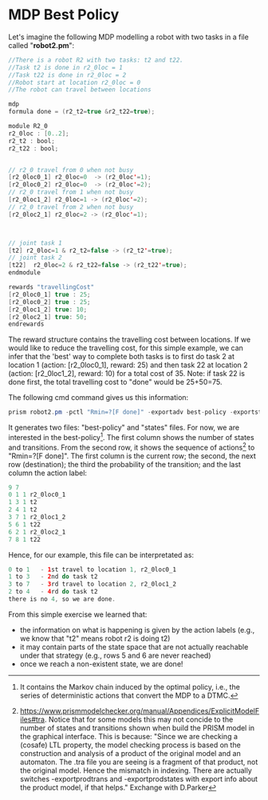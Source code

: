 # MDP Best Policy
Let's imagine the following MDP modelling a robot with two tasks in a file called "**robot2.pm**":

``` java
//There is a robot R2 with two tasks: t2 and t22.
//Task t2 is done in r2_0loc = 1
//Task t22 is done in r2_0loc = 2
//Robot start at location r2_0loc = 0
//The robot can travel between locations

mdp
formula done = (r2_t2=true &r2_t22=true);

module R2_0
r2_0loc : [0..2];
r2_t2 : bool; 
r2_t22 : bool; 


// r2_0 travel from 0 when not busy
[r2_0loc0_1] r2_0loc=0  -> (r2_0loc'=1);
[r2_0loc0_2] r2_0loc=0  -> (r2_0loc'=2);
// r2_0 travel from 1 when not busy
[r2_0loc1_2] r2_0loc=1 -> (r2_0loc'=2);
// r2_0 travel from 2 when not busy
[r2_0loc2_1] r2_0loc=2 -> (r2_0loc'=1);



// joint task 1
[t2] r2_0loc=1 & r2_t2=false -> (r2_t2'=true);
// joint task 2
[t22]  r2_0loc=2 & r2_t22=false -> (r2_t22'=true);
endmodule

rewards "travellingCost"
[r2_0loc0_1] true : 25;
[r2_0loc0_2] true : 25;
[r2_0loc1_2] true: 10;
[r2_0loc2_1] true: 50;
endrewards
```

The reward structure contains the travelling cost between locations. If we would like to reduce the travelling cost, 
for this simple example, we can infer that the 'best' way to complete both tasks is to first do
task 2 at location 1 (action: [r2_0loc0_1], reward: 25) and then task 22 at location 2 (action: [r2_0loc1_2], reward: 10) for a total cost of 35.
Note: if task 22 is done first, the total travelling cost to "done" would be 25+50=75.

The following cmd command gives us this information:
``` java
prism robot2.pm -pctl "Rmin=?[F done]" -exportadv best-policy -exportstates states
```

It generates two files: "best-policy" and "states" files. For now, we are interested in the best-policy[^1]. The first column shows the number of states and transitions.
From the second row, it shows the sequence of actions[^2] to "Rmin=?[F done]". The first column is the current row; the second, the next row (destination); the third the probability of the transition; and the last column the action label:
```java
9 7
0 1 1 r2_0loc0_1
1 3 1 t2
2 4 1 t2
3 7 1 r2_0loc1_2
5 6 1 t22
6 2 1 r2_0loc2_1
7 8 1 t22
```

Hence, for our example, this file can be interpretated as:
```java
0 to 1   - 1st travel to location 1, r2_0loc0_1
1 to 3   - 2nd do task t2
3 to 7   - 3rd travel to location 2, r2_0loc1_2
2 to 4   - 4rd do task t2
there is no 4, so we are done.
```

From this simple exercise we learned that:
- the information on what is happening is given by the action labels (e.g., we know that "t2" means robot r2 is doing t2)
- it may contain parts of the state space that are not actually reachable under that strategy (e.g., rows 5 and 6 are never reached)
- once we reach a non-existent state, we are done!


[^1]: It contains the Markov chain induced by the optimal policy, i.e., the series of deterministic actions that convert the MDP to a DTMC.
[^2]: https://www.prismmodelchecker.org/manual/Appendices/ExplicitModelFiles#tra. Notice that for some models this may not concide to the number of states and transitions shown when build the PRISM model in the graphical interface. This is because: 
"Since we are checking a (cosafe) LTL property, the model checking
process is based on the construction and analysis of a product of the
original model and an automaton. The .tra file you are seeing is a
fragment of that product, not the original model. Hence the mismatch in
indexing. There are actually switches -exportprodtrans and
-exportprodstates with export info about the product model, if that helps." Exchange with D.Parker
